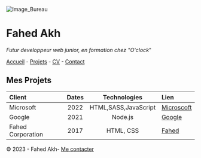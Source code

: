 ![Image_Bureau](https://www.studyrama.com/sites/default/files/inline-images/migrate/35/22985.jpg)

# Fahed Akh

_Futur developpeur web junior, en formation chez "O'clock_"

[Accueil]() - [Projets]() - [CV]() - [Contact]()

## Mes Projets

|Client|Dates|Technologies|Lien|
|:-----|:----:|:-----------:|:---|
Microsoft |2022|HTML,SASS,JavaScript|[Microscoft]()
Google|2021|Node.js|[Google]()
Fahed Corporation|2017|HTML, CSS |[Fahed]()

© 2023 - Fahed Akh- [Me contacter]()
